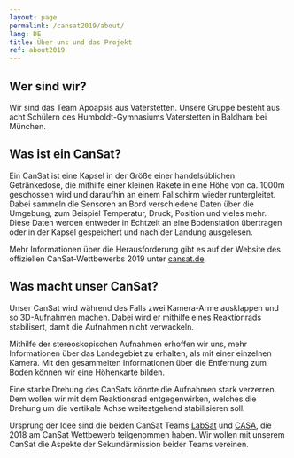 ```yaml
---
layout: page
permalink: /cansat2019/about/
lang: DE
title: Über uns und das Projekt
ref: about2019
---
```


## Wer sind wir?
Wir sind das Team Apoapsis aus Vaterstetten. Unsere Gruppe besteht aus acht Schülern des Humboldt-Gymnasiums Vaterstetten in Baldham bei München.


## Was ist ein CanSat?
Ein CanSat ist eine Kapsel in der Größe einer handelsüblichen Getränkedose, die mithilfe einer kleinen Rakete in eine Höhe von ca. 1000m geschossen wird und daraufhin an einem Fallschirm wieder runtergleitet. Dabei sammeln die Sensoren an Bord verschiedene Daten über die Umgebung, zum Beispiel Temperatur, Druck, Position und vieles mehr. Diese Daten werden entweder in Echtzeit an eine Bodenstation übertragen oder in der Kapsel gespeichert und nach der Landung ausgelesen.

Mehr Informationen über die Herausforderung gibt es auf der Website des offiziellen CanSat-Wettbewerbs 2019 unter [cansat.de](https://cansat.de).


## Was macht unser CanSat?
Unser CanSat wird während des Falls zwei Kamera-Arme ausklappen und so 3D-Aufnahmen machen. Dabei wird er mithilfe eines Reaktionrads stabilisert, damit die Aufnahmen nicht verwackeln.

Mithilfe der stereoskopischen Aufnahmen erhoffen wir uns, mehr Informationen über das Landegebiet zu erhalten, als mit einer einzelnen Kamera. Mit den gesammelten Informationen über die Entfernung zum Boden können wir eine Höhenkarte bilden.

Eine starke Drehung des CanSats könnte die Aufnahmen stark verzerren. Dem wollen wir mit dem Reaktionsrad entgegenwirken, welches die Drehung um die vertikale Achse weitestgehend stabilisieren soll.

Ursprung der Idee sind die beiden CanSat Teams [LabSat](https://www.cansat.de/team-labsat) und [CASA](https://www.cansat.de/team-casa), die 2018 am CanSat Wettbewerb teilgenommen haben. Wir wollen mit unserem CanSat die Aspekte der Sekundärmission beider Teams vereinen.